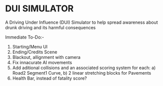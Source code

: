 # DUI SIMULATOR
A Driving Under Influence (DUI) Simulator to help spread awareness about drunk driving and its harmful consequences

Immediate To-Do:-

1) Starting/Menu UI
2) Ending/Credits Scene 
3) Blackout, allignment with camera
4) Fix innacurate AI movements 
5) Add aditional collisions and an associated scoring system for each: 
  a) Road2 Segment1 Curve,
  b) 2 linear stretching blocks for Pavements
6) Health Bar, instead of fatality score?
  

